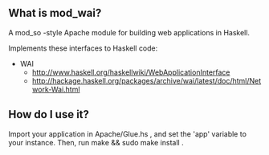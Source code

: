 What is mod_wai?
----------------

A mod_so -style Apache module for building web applications in
Haskell.

Implements these interfaces to Haskell code:
  * WAI
    * http://www.haskell.org/haskellwiki/WebApplicationInterface
    * http://hackage.haskell.org/packages/archive/wai/latest/doc/html/Network-Wai.html

How do I use it?
----------------

Import your application in Apache/Glue.hs , and set the 'app' variable
to your instance. Then, run make && sudo make install .



